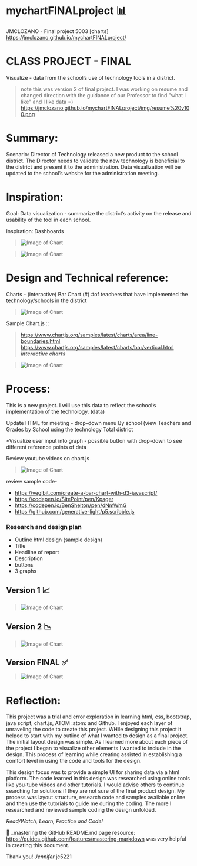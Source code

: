 # mychartFINALproject :bar_chart:
JMCLOZANO - Final project 5003 [charts]
https://jmclozano.github.io/mychartFINALproject/

# CLASS PROJECT - FINAL
Visualize - data from the school’s use of technology tools in a district.
> note this was version 2 of final project. I was working on resume and changed direction with the guidance of our Professor to find "what I like" and I like data =) https://jmclozano.github.io/mychartFINALproject/img/resume%20v100.png

# Summary:
Scenario: Director of Technology released a new product to the school district. The Director needs to validate the new technology is beneficial to the district and present it to the administration. Data visualization will be updated to the school’s website for the administration meeting. 

# Inspiration:
Goal: Data visualization - summarize the district’s activity on the release and usability of the tool in each school. 

Inspiration: Dashboards

>![Image of Chart](https://jmclozano.github.io/mychartFINALproject/img/inspiration%202.png)

>![Image of Chart](https://jmclozano.github.io/mychartFINALproject/img/inspiration%201.png)


# Design and Technical reference:
Charts - (interactive)
Bar Chart (#)
#of teachers that have implemented the technology/schools in the district

>![Image of Chart](https://jmclozano.github.io/mychartFINALproject/img/code%20chart%20js.png)

Sample Chart.js :: 
>https://www.chartjs.org/samples/latest/charts/area/line-boundaries.html
>https://www.chartjs.org/samples/latest/charts/bar/vertical.html
***interactive charts***

>![Image of Chart](https://jmclozano.github.io/mychartFINALproject/img/sample%20chart%20js.png)


# Process:
This is a new project. I will use this data to reflect the school’s implementation of the technology. (data) 

Update HTML for meeting - drop-down menu 
By school  (view Teachers and Grades by School using the technology
Total district

*Visualize user input into graph - possible button with drop-down to see different reference points of data

Review youtube videos on chart.js
>![Image of Chart](https://jmclozano.github.io/mychartFINALproject/img/youtube.png)


review sample code- 
* https://vegibit.com/create-a-bar-chart-with-d3-javascript/
* https://codepen.io/SitePoint/pen/Kpager
* https://codepen.io/BenShelton/pen/dNmWmG
* https://github.com/generative-light/p5.scribble.js

### Research and design plan
* Outline html design (sample design) 
* Title 
* Headline of report
* Description 
* buttons
* 3 graphs

## Version 1 :chart_with_upwards_trend:

>![Image of Chart](https://jmclozano.github.io/mychartFINALproject/img/charts%20v2.png)

## Version 2 	:chart_with_downwards_trend:

>![Image of Chart](https://jmclozano.github.io/mychartFINALproject/img/chart%20v3.png)


## Version FINAL :white_check_mark:

>![Image of Chart](https://jmclozano.github.io/mychartFINALproject/img/chart%20final.png)


# Reflection:

This project was a trial and error exploration in learning html, css, bootstrap, java script, chart.js, ATOM :atom: and Github. I enjoyed each layer of unraveling the code to create this project. WHile designing this project it helped to start with my outline of what I wanted to design as a final project. The initial layout design was simple. As I learned more about each piece of the project I began to visualize other elements I wanted to include in the design. This process of learning while creating assisted in establishing a comfort level in using the code and tools for the design. 

This design focus was to provide a simple UI for sharing data via a html platform. The code learned in this design was researched using online tools like you-tube videos and other tutorials. I would advise others to continue searching for solutions if they are not sure of the final product design. My process was layout structure, research code and samples available online and then use the tutorials to guide me during the coding. The more I researched and reviewed sample coding the design unfolded. 

_Read/Watch, Learn, Practice and Code!_ 

:speech_balloon: _mastering the GitHub README.md page resource: https://guides.github.com/features/mastering-markdown
was very helpful in creating this document. 

Thank you! 
_Jennifer_ jc5221

